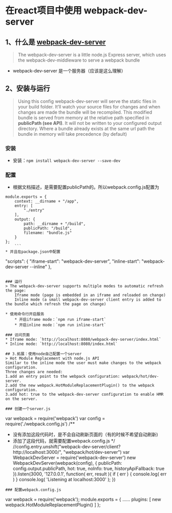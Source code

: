 # 在react项目中使用 webpack-dev-server

## 1、什么是 [webpack-dev-server](http://webpack.github.io/docs/webpack-dev-server.html)
> The webpack-dev-server is a little node.js Express server, which uses the webpack-dev-middleware to serve a webpack bundle

* webpack-dev-server 是一个服务器（应该是这么理解）

## 2、安装与运行
> Using this config webpack-dev-server will serve the static files in your build folder. It’ll watch your source files for changes and when changes are made the bundle will be recompiled. This modified bundle is served from memory at the relative path specified in **publicPath (see API)**. It will not be written to your configured output directory. Where a bundle already exists at the same url path the bundle in memory will take precedence (by default)

### 安装
* 安装：`npm install webpack-dev-server --save-dev`

### 配置
* 根据文档描述，是需要配置publicPath的。所以webpack.config.js配置为
```
module.exports = {
    context: __dirname + "/app",
    entry: [
        "./entry"
    ],
    output: {
        path: __dirname + "/build",
        publicPath: "/build",
        filename: "bundle.js"
    }
};
	```
* 并且在package.json中配置
```
 "scripts": {
    "iframe-start": "webpack-dev-server",
    "inline-start": "webpack-dev-server --inline"
  },
```

### 运行
> The webpack-dev-server supports multiple modes to automatic refresh the page:
	Iframe mode (page is embedded in an iframe and reloaded on change)
	Inline mode (a small webpack-dev-server client entry is added to the bundle which refresh the page on change)

* 使用命令行开启服务
	* 开启iframe mode：`npm run iframe-start`
	* 开启inline mode：`npm run inline-start`

### 访问页面
* Iframe mode: `http://localhost:8080/webpack-dev-server/index.html`
* Inline mode: `http://localhost:8080/index.html`

## 3.拓展：使用node自己配置一个server
> Hot Module Replacement with node.js API
Similar to the inline mode the user must make changes to the webpack configuration.
Three changes are needed:
1.add an entry point to the webpack configuration: webpack/hot/dev-server.
2.add the new webpack.HotModuleReplacementPlugin() to the webpack configuration.
3.add hot: true to the webpack-dev-server configuration to enable HMR on the server.

### 创建一个server.js
```
var webpack = require('webpack')
var config = require('./webpack.config.js')
/**
 * 没有添加这段代码时，是不会自动刷新页面的（有的时候不希望自动刷新)
 * 添加了这段代码，就需要配置webpack.config.js
 */
//config.entry.unshift("webpack-dev-server/client?http://localhost:3000/", "webpack/hot/dev-server")
var WebpackDevServer = require('webpack-dev-server')
new WebpackDevServer(webpack(config), {
	publicPath: config.output.publicPath,
	hot: true,
	noInfo: true,
	historyApiFallback: true
}).listen(3000, '127.0.0.1', function( err, result ){
	if ( err ) {
		console.log( err )
	}
	console.log( 'Listening at localhost:3000' );
})
```
### 配置webpack.config.js
```
var webpack = require('webpack');
module.exports = {
    ......
    plugins: [
        new webpack.HotModuleReplacementPlugin()
    ]
};
```
